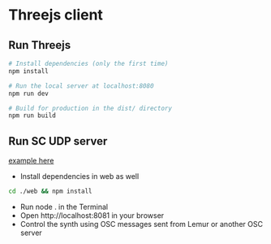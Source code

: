 # Threejs client

## Run Threejs
``` bash
# Install dependencies (only the first time)
npm install

# Run the local server at localhost:8080
npm run dev

# Build for production in the dist/ directory
npm run build
```

## Run SC UDP server
[example here](https://github.com/colinbdclark/osc.js-examples/tree/master/browser)
* Install dependencies in web as well
``` bash
cd ./web && npm install
```
* Run node . in the Terminal
* Open http://localhost:8081 in your browser
* Control the synth using OSC messages sent from Lemur or another OSC server
